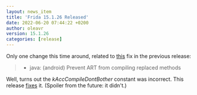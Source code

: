 ```yaml
---
layout: news_item
title: 'Frida 15.1.26 Released'
date: 2022-06-20 07:44:22 +0200
author: oleavr
version: 15.1.26
categories: [release]
---
```


Only one change this time around, related to [this][] fix in the previous
release:

> - java: (android) Prevent ART from compiling replaced methods

Well, turns out the *kAccCompileDontBother* constant was incorrect. This release
[fixes][] it. (Spoiler from the future: it didn't.)


[this]: https://github.com/frida/frida-java-bridge/commit/e9a24559e967dac39edf6f74db37b1287063010c
[fixes]: https://github.com/frida/frida-java-bridge/commit/13451378145e10de880dbc2dfb4fc241e6629959
